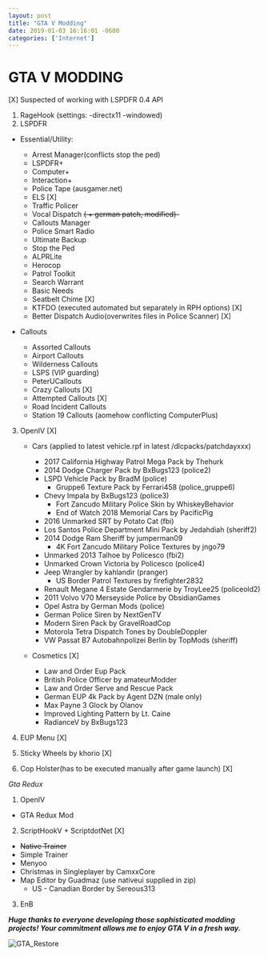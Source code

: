 ```yaml
---
layout: post 
title: "GTA V Modding" 
date: 2019-01-03 16:16:01 -0600 
categories: ['Internet'] 
--- 
```


# GTA V MODDING

[X] Suspected of working with LSPDFR 0.4 API

1. RageHook (settings: -directx11 -windowed)
2. LSPDFR
  * Essential/Utility:
    * Arrest Manager(conflicts stop the ped)
    * LSPDFR+
    * Computer+
    * Interaction+
    * Police Tape (ausgamer.net)
    * ELS [X]
    * Traffic Policer
    * Vocal Dispatch ~~( + german patch, modified)-~~
    * Callouts Manager
    * Police Smart Radio
    * Ultimate Backup
    * Stop the Ped
    * ALPRLite
    * Herocop
    * Patrol Toolkit
    * Search Warrant
    * Basic Needs
    * Seatbelt Chime  [X]
    * KTFDO (executed automated but separately in RPH options) [X]
    * Better Dispatch Audio(overwrites files in Police Scanner) [X]
    
  * Callouts
    * Assorted Callouts
    * Airport Callouts
    * Wilderness Callouts
    * LSPS (VIP guarding)
    * PeterUCallouts
    * Crazy Callouts [X]
    * Attempted Callouts [X]
    * Road Incident Callouts
    * Station 19 Callouts (aomehow conflicting ComputerPlus)
    
3. OpenIV [X]
   
   * Cars (applied to latest vehicle.rpf in latest /dlcpacks/patchdayxxx)
     * 2017 California Highway Patrol Mega Pack by Thehurk
     * 2014 Dodge Charger Pack by BxBugs123 (police2)
     * LSPD Vehicle Pack by BradM (police)
       * Gruppe6 Texture Pack by Ferrari458 (police_gruppe6)
     * Chevy Impala by BxBugs123 (police3)
        *  Fort Zancudo Military Police Skin by WhiskeyBehavior
        * End of Watch 2018 Memorial Cars by PacificPig
     * 2016 Unmarked SRT by Potato Cat (fbi)
     * Los Santos Police Department Mini Pack by Jedahdiah (sheriff2)
     * 2014 Dodge Ram Sheriff by jumperman09
        * 4K Fort Zancudo Military Police Textures by jngo79
     * Unmarked 2013 Talhoe by Policesco (fbi2)
     * Unmarked Crown Victoria by Policesco (police4)
     * Jeep Wrangler by kahlandir (pranger)
       * US Border Patrol Textures by firefighter2832
     * Renault Megane 4 Estate Gendarmerie by TroyLee25 (policeold2)
     * 2011 Volvo V70 Merseyside Police by ObsidianGames
     * Opel Astra by German Mods (police)
     * German Police Siren by NextGenTV
     * Modern Siren Pack by GravelRoadCop
     * Motorola Tetra Dispatch Tones by DoubleDoppler
     * VW Passat B7 Autobahnpolizei Berlin by TopMods (sheriff)
   
   * Cosmetics [X]
     * Law and Order Eup Pack
     * British Police Officer by amateurModder
     * Law and Order Serve and Rescue Pack
     * German EUP 4k Pack by Agent DZN (male only)
     * Max Payne 3 Glock by Olanov
     * Improved Lighting Pattern by Lt. Caine
     * RadianceV by BxBugs123

4. EUP Menu [X]

5. Sticky Wheels by khorio [X]

6. Cop Holster(has to be executed manually after game launch) [X]


_Gta Redux_
 
 1. OpenIV
   * GTA Redux Mod
 2. ScriptHookV + ScriptdotNet [X]
   * ~~Native Trainer~~
   * Simple Trainer
   * Menyoo
   * Christmas in Singleplayer by CamxxCore
   * Map Editor by Guadmaz (use nativeui supplied in zip)
     * US - Canadian Border by Sereous313
 3. EnB
   
 ___Huge thanks to everyone developing those sophisticated modding projects! Your commitment allows me to enjoy GTA V in a fresh way.___
 
 
 ![GTA_Restore](https://worstaim.eu/images/clean_gta_folder_full.png)
